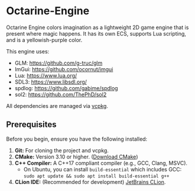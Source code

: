 # Octarine-Engine #

Octarine Engine colors imagination as a lightweight 2D game engine that is present where magic happens. It has its own ECS, supports Lua scripting, and is a yellowish-purple color.

This engine uses:

-   GLM: <https://github.com/g-truc/glm>
-   ImGui: <https://github.com/ocornut/imgui>
-   Lua: <https://www.lua.org/>
-   SDL3: <https://www.libsdl.org/>
-   spdlog: <https://github.com/gabime/spdlog>
-   sol2: <https://github.com/ThePhD/sol2>

All dependencies are managed via [vcpkg](https://github.com/microsoft/vcpkg).

## Prerequisites

Before you begin, ensure you have the following installed:

1.  **Git:** For cloning the project and vcpkg.
2.  **CMake:** Version 3.10 or higher. ([Download CMake](https://cmake.org/download/))
3.  **C++ Compiler:** A C++17 compliant compiler (e.g., GCC, Clang, MSVC).
    * On Ubuntu, you can install `build-essential` which includes GCC: `sudo apt update && sudo apt install build-essential g++`
4.  **CLion IDE:** (Recommended for development) [JetBrains CLion](https://www.jetbrains.com/clion/).

